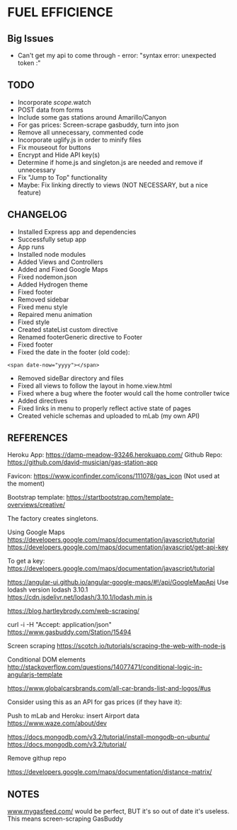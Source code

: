 # FUEL EFFICIENCE

## Big Issues
* Can't get my api to come through - error: "syntax error: unexpected token :"

## TODO
* Incorporate $scope.$watch
* POST data from forms
* Include some gas stations around Amarillo/Canyon
* For gas prices: Screen-scrape gasbuddy, turn into json
* Remove all unnecessary, commented code
* Incorporate uglify.js in order to minify files
* Fix mouseout for buttons
* Encrypt and Hide API key(s)
* Determine if home.js and singleton.js are needed and remove if unnecessary
* Fix "Jump to Top" functionality
* Maybe: Fix linking directly to views (NOT NECESSARY, but a nice feature)

## CHANGELOG
* Installed Express app and dependencies
* Successfully setup app
* App runs
* Installed node modules
* Added Views and Controllers
* Added and Fixed Google Maps
* Fixed nodemon.json
* Added Hydrogen theme
* Fixed footer
* Removed sidebar
* Fixed menu style
* Repaired menu animation
* Fixed style
* Created stateList custom directive
* Renamed footerGeneric directive to Footer
* Fixed footer
* Fixed the date in the footer (old code):
~~~~
<span date-now="yyyy"></span>
~~~~
* Removed sideBar directory and files
* Fixed all views to follow the layout in home.view.html
* Fixed where a bug where the footer would call the home controller twice
* Added directives
* Fixed links in menu to properly reflect active state of pages
* Created vehicle schemas and uploaded to mLab (my own API)

## REFERENCES
Heroku App: https://damp-meadow-93246.herokuapp.com/
Github Repo: https://github.com/david-musician/gas-station-app

Favicon:
https://www.iconfinder.com/icons/111078/gas_icon (Not used at the moment)

Bootstrap template:
https://startbootstrap.com/template-overviews/creative/

The factory creates singletons.

Using Google Maps
https://developers.google.com/maps/documentation/javascript/tutorial
https://developers.google.com/maps/documentation/javascript/get-api-key

To get a key:
https://developers.google.com/maps/documentation/javascript/tutorial


https://angular-ui.github.io/angular-google-maps/#!/api/GoogleMapApi
Use lodash version lodash 3.10.1
https://cdn.jsdelivr.net/lodash/3.10.1/lodash.min.js

https://blog.hartleybrody.com/web-scraping/

curl -i -H "Accept: application/json" https://www.gasbuddy.com/Station/15494

Screen scraping
https://scotch.io/tutorials/scraping-the-web-with-node-js

Conditional DOM elements
http://stackoverflow.com/questions/14077471/conditional-logic-in-angularjs-template

https://www.globalcarsbrands.com/all-car-brands-list-and-logos/#us

Consider using this as an API for gas prices (if they have it):

Push to mLab and Heroku: insert Airport data
https://www.waze.com/about/dev

https://docs.mongodb.com/v3.2/tutorial/install-mongodb-on-ubuntu/
https://docs.mongodb.com/v3.2/tutorial/

Remove githup repo

https://developers.google.com/maps/documentation/distance-matrix/

## NOTES

www.mygasfeed.com/ would be perfect, BUT it's so out of date it's useless.
  This means screen-scraping GasBuddy